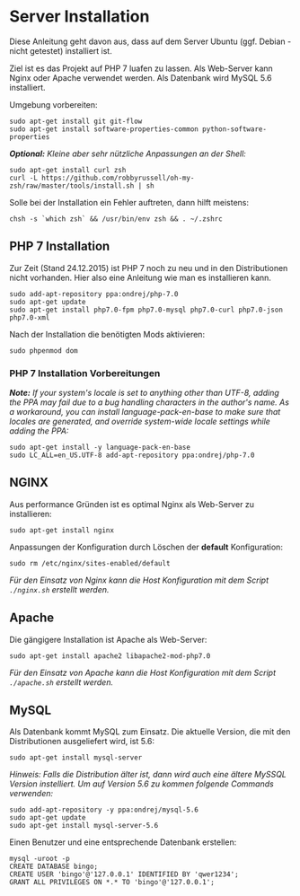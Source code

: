 # Server Installation

Diese Anleitung geht davon aus, dass auf dem Server Ubuntu (ggf. Debian - nicht getestet) installiert ist.

Ziel ist es das Projekt auf PHP 7 luafen zu lassen. Als Web-Server kann Nginx oder Apache verwendet werden. Als Datenbank wird MySQL 5.6 installiert.

Umgebung vorbereiten:

    sudo apt-get install git git-flow
    sudo apt-get install software-properties-common python-software-properties

_**Optional:** Kleine aber sehr nützliche Anpassungen an der Shell:_

    sudo apt-get install curl zsh
    curl -L https://github.com/robbyrussell/oh-my-zsh/raw/master/tools/install.sh | sh
    
Solle bei der Installation ein Fehler auftreten, dann hilft meistens:

    chsh -s `which zsh` && /usr/bin/env zsh && . ~/.zshrc

## PHP 7 Installation

Zur Zeit (Stand 24.12.2015) ist PHP 7 noch zu neu und in den Distributionen nicht vorhanden. Hier also eine Anleitung wie man es installieren kann.

    sudo add-apt-repository ppa:ondrej/php-7.0
    sudo apt-get update
    sudo apt-get install php7.0-fpm php7.0-mysql php7.0-curl php7.0-json php7.0-xml

Nach der Installation die benötigten Mods aktivieren:

    sudo phpenmod dom

### PHP 7 Installation Vorbereitungen

_**Note:** If your system's locale is set to anything other than UTF-8, adding the PPA may fail due to a bug handling characters in the author's name. As a workaround, you can install language-pack-en-base to make sure that locales are generated, and override system-wide locale settings while adding the PPA:_

    sudo apt-get install -y language-pack-en-base
    sudo LC_ALL=en_US.UTF-8 add-apt-repository ppa:ondrej/php-7.0

## NGINX

Aus performance Gründen ist es optimal Nginx als Web-Server zu installieren:

    sudo apt-get install nginx

Anpassungen der Konfiguration durch Löschen der **default** Konfiguration:

    sudo rm /etc/nginx/sites-enabled/default 

_Für den Einsatz von Nginx kann die Host Konfiguration mit dem Script  ```./nginx.sh``` erstellt werden._


## Apache

Die gängigere Installation ist Apache als Web-Server:

    sudo apt-get install apache2 libapache2-mod-php7.0

_Für den Einsatz von Apache kann die Host Konfiguration mit dem Script  ```./apache.sh``` erstellt werden._

## MySQL

Als Datenbank kommt MySQL zum Einsatz. Die aktuelle Version, die mit den Distributionen ausgeliefert wird, ist 5.6: 

    sudo apt-get install mysql-server

_Hinweis: Falls die Distribution älter ist, dann wird auch eine ältere MySSQL Version instelliert. Um auf Version 5.6 zu kommen folgende Commands verwenden:_

    sudo add-apt-repository -y ppa:ondrej/mysql-5.6
    sudo apt-get update
    sudo apt-get install mysql-server-5.6

Einen Benutzer und eine entsprechende Datenbank erstellen:

    mysql -uroot -p
    CREATE DATABASE bingo;
    CREATE USER 'bingo'@'127.0.0.1' IDENTIFIED BY 'qwer1234';
    GRANT ALL PRIVILEGES ON *.* TO 'bingo'@'127.0.0.1'; 
